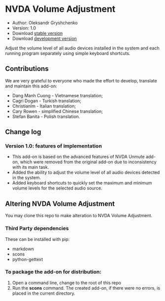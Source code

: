 # NVDA Volume Adjustment

* Author: Oleksandr Gryshchenko
* Version: 1.0
* Download [stable version][1]
* Download [development version][2]

Adjust the volume level of all audio devices installed in the system and each running program separately using simple keyboard shortcuts.

## Contributions
We are very grateful to everyone who made the effort to develop, translate and maintain this add-on:
* Dang Manh Cuong - Vietnamese translation;
* Cagri Dogan - Turkish translation;
* Christianlm - Italian translation;
* Cary Rowen - simplified Chinese translation;
* Stefan Banita - Polish translation.

## Change log

### Version 1.0: features of implementation
* This add-on is based on the advanced features of NVDA Unmute add-on, which were removed from the original add-on due to inconsistency with its main task.
* Added the ability to adjust the volume level of all audio devices detected in the system.
* Added keyboard shortcuts to quickly set the maximum and minimum volume levels for the selected audio source.

## Altering NVDA Volume Adjustment
You may clone this repo to make alteration to NVDA Volume Adjustment.

### Third Party dependencies
These can be installed with pip:
- markdown
- scons
- python-gettext

### To package the add-on for distribution:
1. Open a command line, change to the root of this repo
2. Run the **scons** command. The created add-on, if there were no errors, is placed in the current directory.

[1]: https://github.com/grisov/NVDA_Volume_Adjustment
[2]: https://github.com/grisov/NVDA_Volume_Adjustment
